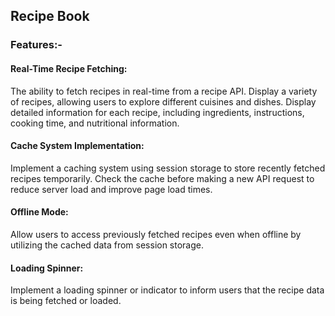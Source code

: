 ## Recipe Book

### Features:-
#### Real-Time Recipe Fetching:

The ability to fetch recipes in real-time from a recipe API.
Display a variety of recipes, allowing users to explore different cuisines and dishes.
Display detailed information for each recipe, including ingredients, instructions, cooking time, and nutritional information.

#### Cache System Implementation:
Implement a caching system using session storage to store recently fetched recipes temporarily.
Check the cache before making a new API request to reduce server load and improve page load times.


#### Offline Mode:
Allow users to access previously fetched recipes even when offline by utilizing the cached data from session storage.


#### Loading Spinner:
Implement a loading spinner or indicator to inform users that the recipe data is being fetched or loaded.
